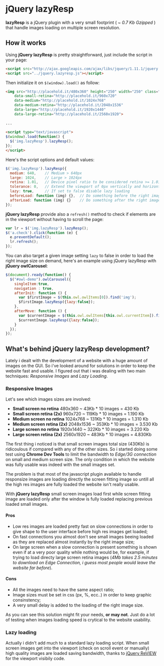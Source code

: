 jQuery lazyResp
========

**lazyResp** is a jQuery plugin with a very small footprint ( *~ 0.7 Kb Gzipped* ) that handle images loading on multiple screen resolution.

## How it works

Using **jQuery lazyResp** is pretty straightforward, just include the script in your page:
```html
<script src="http://ajax.googleapis.com/ajax/libs/jquery/1.11.1/jquery.min.js"></script>
<script src="../jquery.lazyresp.js"></script>
```
Then initialize it on `$(window).load()` as follow:

```html
<img src="http://placehold.it/480x360" height="250" width="250" class="lazyResp"
    data-small-retina="http://placehold.it/960x720" 
    data-medium="http://placehold.it/1024x768" 
    data-medium-retina="http://placehold.it/2048x1536" 
    data-large="http://placehold.it/1920x1440" 
    data-large-retina="http://placehold.it/2560x1920">
  
...
  
<script type="text/javascript">
$(window).load(function() {
  $('img.lazyResp').lazyResp();
});
</script>
```
Here's the script options and default values:
```javascript
$('img.lazyResp').lazyResp({
  medium: 640,    // Medium > 640px
  large: 1024,    // Large > 1024px
  retina: 1.01,   // Device pixel ratio to be considered retina >= 1.01
  tolerance: 0,   // Extend the viewport of 0px vertically and horizontally
  lazy: true,     // If set to false disable lazy loading
  beforeLoad: function (img) {},  // Do something before the right image is loaded
  afterLoad: function (img) {}    // Do something after the right image is loaded
});
```
**jQuery lazyResp** provide also a `refresh()` method to check if elements are in the viewport without having to scroll the page:
```javascript
var lr = $('img.lazyResp').lazyResp();
$('a.check').click(function (e) {
  e.preventDefault();
  lr.refresh();
});
```
You can also target a given image setting `lazy` to false in order to load the right image size on demand, here's an example using jQuery lazyResp with **jQuery owlCarousel**:
```javascript
$(document).ready(function() {
  $("#owl-demo").owlCarousel({
    singleItem:true,
    navigation : true,
    afterInit: function () {
      var $firstImage = $(this.owl.owlItems[0]).find('img');
      $firstImage.lazyResp({lazy:false});
    },
    afterMove: function () {
      var $currentImage = $(this.owl.owlItems[this.owl.currentItem]).find('img');
      $currentImage.lazyResp({lazy:false});
    }
  });
});
```
## What's behind jQuery lazyResp development?

Lately i dealt with the development of a website with a huge amount of images on the GUI. So i've looked around for solutions in order to keep the website fast and usable. I figured out that i was dealing with two main techniques: *Responsive Images* and *Lazy Loading*.

### Responsive Images

Let's see which images sizes are involved:

* **Small screen no retina** 480x360 ~ 43Kb * 10 images = 430 Kb
* **Small screen retina (2x)** 960x720 ~ 119Kb * 10 images = 1.190 Kb
* **Medium screen no retina** 1024x768 ~ 131Kb * 10 images = 1.310 Kb
* **Medium screen retina (2x)** 2048x1536 ~ 353Kb * 10 images = 3.530 Kb
* **Large screen no retina** 1920x1440 ~ 322Kb * 10 images = 3.220 Kb
* **Large screen retina (2x)** 2560x1920 ~ 483Kb * 10 images = 4.830Kb

The first thing i noticed is that small screen images total size (430Kb) is ridicoulous if compared with any of the other sizes. So i started doing some test using **Chrome Dev Tools** to limit the bandwidth to *Edge/3G connection* on small and medium screen size. The only condition in which the website was fully usable was indeed with the small images set.

The problem is that most of the javascript plugin available to handle responsize images are loading directly the screen fitting image so untill all the high res images are fully loaded the website isn't really usable.

With **jQuery lazyResp** small screen images load first while screen fitting image are loaded only after the window is fully loaded replacing previous loaded small images.

#### Pros

* Low res images are loaded pretty fast on slow connections in order to give shape to the user interface before high res images get loaded;
* On fast connections you almost don't see small images beeing loaded as they are replaced almost instantly by the right image size;
* On large screen when a slow connection is present something is shown even if at a very poor quality while nothing would be, for example, if trying to load directy large screen retina images (*4Mb takes 2.5 minutes to download on Edge Connection, i guess most people would leave the website far before*).

#### Cons

* All the images need to have the same aspect ratio;
* Image sizes must be set in css (px, %, ecc..) in order to keep graphic consinstency;
* A very small delay is added to the loading of the right image size.

As you can see this solution might fit your needs, **or may not**. Just do a lot of testing when images loading speed is crytical to the website usability.

### Lazy loading

Actually i didn't add much to a standard lazy loading script. When small screen images get into the viewport (check on scroll event or manually) high quality images are loaded saving bandwidth, thanks to [jQuery ReVIEW](https://github.com/resrcit/ReVIEW) for the viewport visibily code.

